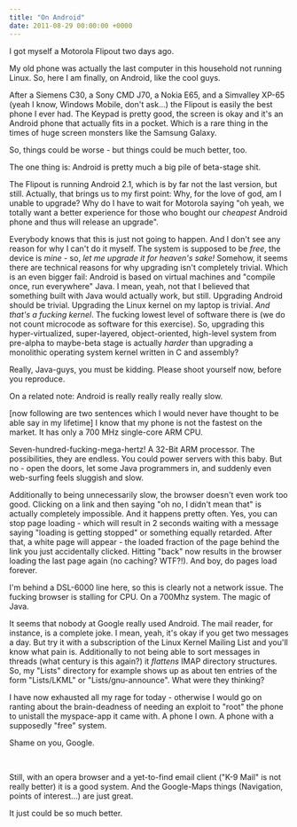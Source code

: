 ```yaml
---
title: "On Android"
date: 2011-08-29 00:00:00 +0000
---
```

I got myself a Motorola Flipout two days ago.

My old phone was actually the last computer in this household not running Linux. So, here I am finally, on Android, like the cool guys.

After a Siemens C30, a Sony CMD J70, a Nokia E65, and a Simvalley XP-65 (yeah I know, Windows Mobile, don't ask...) the Flipout is easily the best phone I ever had. The Keypad is pretty good, the screen is okay and it's an Android phone that actually fits in a pocket. Which is a rare thing in the times of huge screen monsters like the Samsung Galaxy.

So, things could be worse - but things could be much better, too.

The one thing is: Android is pretty much a big pile of beta-stage shit.

The Flipout is running Android 2.1, which is by far not the last version, but still. Actually, that brings us to my first point: Why, for the love of god, am I unable to upgrade? Why do I have to wait for Motorola saying "oh yeah, we totally want a better experience for those who bought our *cheapest* Android phone and thus will release an upgrade".

Everybody knows that this is just not going to happen. And I don't see any reason for why I can't do it myself. The system is supposed to be *free*, the device is *mine* - so, *let me upgrade it for heaven's sake!* Somehow, it seems there are technical reasons for why upgrading isn't completely trivial. Which is an even bigger fail: Android is based on virtual machines and "compile once, run everywhere" Java. I mean, yeah, not that I believed that something built with Java would actually work, but still. Upgrading Android should be trivial. Upgrading the Linux kernel on my laptop is trivial. *And that's a fucking kernel*. The fucking lowest level of software there is (we do not count microcode as software for this exercise). So, upgrading this hyper-virtualized, super-layered, object-oriented, high-level system from pre-alpha to maybe-beta stage is actually *harder* than upgrading a monolithic operating system kernel written in C and assembly?

Really, Java-guys, you must be kidding. Please shoot yourself now, before you reproduce.

On a related note: Android is really really really really slow.

[now following are two sentences which I would never have thought to be able say in my lifetime] I know that my phone is not the fastest on the market. It has only a 700 MHz single-core ARM CPU.

Seven-hundred-fucking-mega-hertz! A 32-Bit ARM processor. The possibilities, they are endless. You could power servers with this baby. But no - open the doors, let some Java programmers in, and suddenly even web-surfing feels sluggish and slow.

Additionally to being unnecessarily slow, the browser doesn't even work too good. Clicking on a link and then saying "oh no, I didn't mean that" is actually completely impossible. And it happens pretty often. Yes, you can stop page loading - which will result in 2 seconds waiting with a message saying "loading is getting stopped" or something equally retarded. After that, a white page will appear - the loaded fraction of the page behind the link you just accidentally clicked. Hitting "back" now results in the browser loading the last page again (no caching? WTF?!). And boy, do pages load forever.

I'm behind a DSL-6000 line here, so this is clearly not a network issue. The fucking browser is stalling for CPU. On a 700Mhz system. The magic of Java.

It seems that nobody at Google really used Android. The mail reader, for instance, is a complete joke. I mean, yeah, it's okay if you get two messages a day. But try it with a subscription of the Linux Kernel Mailing List and you'll know what pain is. Additionally to not being able to sort messages in threads (what century is this again?) it *flattens* IMAP directory structures. So, my "Lists" directory for example shows up as about ten entries of the form "Lists/LKML" or "Lists/gnu-announce". What were they thinking?

I have now exhausted all my rage for today - otherwise I would go on ranting about the brain-deadness of needing an exploit to "root" the phone to unistall the myspace-app it came with. A phone I own. A phone with a supposedly "free" system.

Shame on you, Google.

&nbsp;

Still, with an opera browser and a yet-to-find email client ("K-9 Mail" is not really better) it is a good system. And the Google-Maps things (Navigation, points of interest...) are just great.

It just could be so much better.